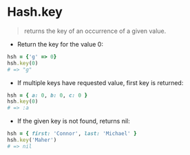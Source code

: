 # Hash.key

> returns the key of an occurrence of a given value.

- Return the key for the value 0:
```ruby
hsh = {'g' => 0}
hsh.key(0)
# => "g"
```

- If multiple keys have requested value, first key is returned:
```ruby
hsh = { a: 0, b: 0, c: 0 }
hsh.key(0)
# => :a
```

- If the given key is not found, returns nil:
```ruby
hsh = { first: 'Connor', last: 'Michael' }
hsh.key('Maher')
# => nil
```
